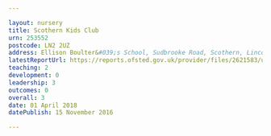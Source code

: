 ```yaml
---

layout: nursery
title: Scothern Kids Club
urn: 253552
postcode: LN2 2UZ
address: Ellison Boulter&#039;s School, Sudbrooke Road, Scothern, Lincoln, Lincolnshire, LN2 2UZ
latestReportUrl: https://reports.ofsted.gov.uk/provider/files/2621583/urn/253552.pdf
teaching: 2
development: 0
leadership: 3
outcomes: 0
overall: 3
date: 01 April 2018 
datePublish: 15 November 2016

---
```

